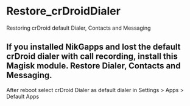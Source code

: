# Restore_crDroidDialer
Restoring crDroid default Dialer, Contacts and Messaging

## If you installed NikGapps and lost the default crDroid dialer with call recording, install this Magisk module. Restore Dialer, Contacts and Messaging.
After reboot select crDroid Dialer as default dialer in Settings > Apps > Default Apps

